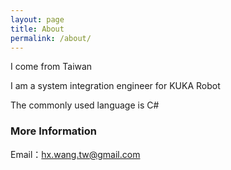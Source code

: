 ```yaml
---
layout: page
title: About
permalink: /about/
---
```


I come from Taiwan

I am a system integration engineer for KUKA Robot

The commonly used language is C#

### More Information

Email：[hx.wang.tw@gmail.com](mailto:hx.wang.tw@gmail.com)